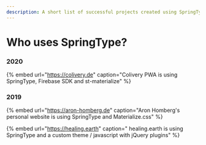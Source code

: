 ```yaml
---
description: A short list of successful projects created using SpringType so far.
---
```


# Who uses SpringType?

### 2020

{% embed url="https://colivery.de" caption="Colivery PWA is using SpringType, Firebase SDK and st-materialize" %}

### 2019

{% embed url="https://aron-homberg.de" caption="Aron Homberg\'s personal website is using SpringType and Materialize.css" %}

{% embed url="https://healing.earth" caption=" healing.earth is using SpringType and a custom theme / javascript with jQuery plugins" %}



